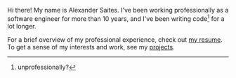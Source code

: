 Hi there!
My name is Alexander Saites. 
I've been working professionally as a software engineer for more than 10 years,
and I've been writing code[^joke] for a lot longer.

For a brief overview of my professional experience,
check out [my resume][resume].
To get a sense of my interests and work,
see my [projects][projects].

[resume]: https://saites.dev/resume/
[projects]: https://saites.dev/projects/
[^joke]: unprofessionally?


<!--
**saites/saites** is a ✨ _special_ ✨ repository because its `README.md` (this file) appears on your GitHub profile.

Here are some ideas to get you started:

- 🔭 I’m currently working on ...
- 🌱 I’m currently learning ...
- 👯 I’m looking to collaborate on ...
- 🤔 I’m looking for help with ...
- 💬 Ask me about ...
- 📫 How to reach me: ...
- 😄 Pronouns: ...
- ⚡ Fun fact: ...
-->
